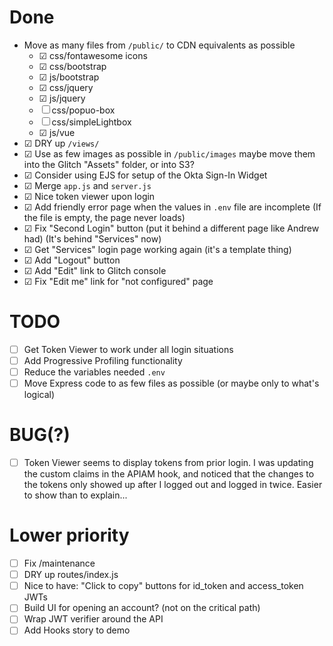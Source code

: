 # Done

- Move as many files from `/public/` to CDN equivalents as possible
  - ☑ css/fontawesome icons
  - ☑ css/bootstrap
  - ☑ js/bootstrap
  - ☑ css/jquery
  - ☑ js/jquery
  - ☐ css/popuo-box
  - ☐ css/simpleLightbox
  - ☑ js/vue
- ☑ DRY up `/views/`
- ☑ Use as few images as possible in `/public/images` maybe move them into the Glitch "Assets" folder, or into S3?
- ☑ Consider using EJS for setup of the Okta Sign-In Widget
- ☑ Merge `app.js` and `server.js`
- ☑ Nice token viewer upon login
- ☑ Add friendly error page when the values in `.env` file are incomplete
    (If the file is empty, the page never loads)
- ☑ Fix "Second Login" button (put it behind a different page like Andrew had)
  (It's behind "Services" now)
- ☑ Get "Services" login page working again (it's a template thing)
- ☑ Add "Logout" button
- ☑ Add "Edit" link to Glitch console
- ☑ Fix "Edit me" link for "not configured" page

# TODO
- ☐ Get Token Viewer to work under all login situations
- ☐ Add Progressive Profiling functionality
- ☐ Reduce the variables needed `.env` 
- ☐ Move Express code to as few files as possible (or maybe only to what's logical)

# BUG(?)
- ☐ Token Viewer seems to display tokens from prior login. I was updating the custom claims in the APIAM hook, and noticed that the changes to the tokens only showed up after I logged out and logged in twice. Easier to show than to explain...

# Lower priority
- ☐ Fix /maintenance
- ☐ DRY up routes/index.js
- ☐ Nice to have: "Click to copy" buttons for id_token and access_token JWTs
- ☐ Build UI for opening an account? (not on the critical path)
- ☐ Wrap JWT verifier around the API
- ☐ Add Hooks story to demo